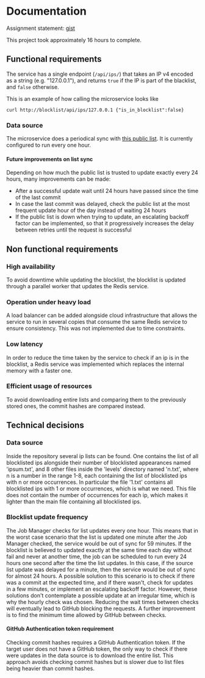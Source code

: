 # Documentation

Assignment statement:
[gist](https://gist.github.com/champo/d369a4fc61a3acdaa39e335d973cfb10)

This project took approximately 16 hours to complete.

## Functional requirements

The service has a single endpoint (`/api/ips/`) that takes
an IP v4 encoded as a string (e.g. "127.0.0.1"), and returns
`true` if the IP is part of the blacklist, and `false` otherwise.

This is an example of how calling the microservice looks like

`curl http://blocklist/api/ips/127.0.0.1
{"is_in_blocklist":false}`

### Data source

The microservice does a periodical sync with [this public list](https://github.com/stamparm/ipsum).
It is currently configured to run every one hour.

#### Future improvements on list sync

Depending on how much the public list is trusted to update exactly
every 24 hours, many improvements can be made:

- After a successful update wait until 24 hours have passed
  since the time of the last commit
- In case the last commit was delayed, check the public list
  at the most frequent update hour of the day instead of waiting 24 hours
- If the public list is down when trying to update,
  an escalating backoff factor can be implemented,
  so that it progressively increases the delay between retries
  until the request is successful

## Non functional requirements

### High availability

To avoid downtime while updating the blocklist,
the blocklist is updated through a parallel worker
that updates the Redis service.

### Operation under heavy load

A load balancer can be added alongside cloud infrastructure
that allows the service to run in several copies that consume
the same Redis service to ensure consistency.
This was not implemented due to time constraints.

### Low latency

In order to reduce the time taken by the service to check if
an ip is in the blocklist, a Redis service was implemented which
replaces the internal memory with a faster one.

### Efficient usage of resources

To avoid downloading entire lists and comparing them
to the previously stored ones, the commit hashes are compared instead.

## Technical decisions

### Data source

Inside the repository several ip lists can be found.
One contains the list of all blocklisted ips alongside
their number of blocklisted appearances named 'ipsum.txt',
and 8 other files inside the 'levels' directory named 'n.txt',
where n is a number in the range 1-8, each containing
the list of blocklisted ips with n or more occurrences.
In particular the file '1.txt' contains all blocklisted ips
with 1 or more occurrences, which is what we need.
This file does not contain the number of occurrences for each ip,
which makes it lighter than the main file containing all blocklisted ips.

### Blocklist update frequency

The Job Manager checks for list updates every one hour. This means that in the worst case scenario
that the list is updated one minute after the Job Manager checked, the service would be out of sync for 59 minutes.
If the blocklist is believed to updated exactly at the same time each day without fail and never at another time,
the job can be scheduled to run every 24 hours one second after the time the list updates. In this case, if the
source list update was delayed for a minute, then the service would be out of sync for almost 24 hours.
A possible solution to this scenario is to check if there was a commit at the expected time, and if there wasn't,
check for updates in a few minutes, or implement an escalating backoff factor.
However, these solutions don't contemplate a possible update at an irregular time, which is why the hourly check
was chosen. Reducing the wait times between checks will eventually lead to GitHub blocking the requests.
A further improvement is to find the minimum time allowed by GitHub between checks.

#### GitHub Authentication token requirement

Checking commit hashes requires a GitHub Authentication token.
If the target user does not have a GitHub token, the only way to check
if there were updates in the data source is to download the entire list.
This approach avoids checking commit hashes but is slower due to
list files being heavier than commit hashes.
